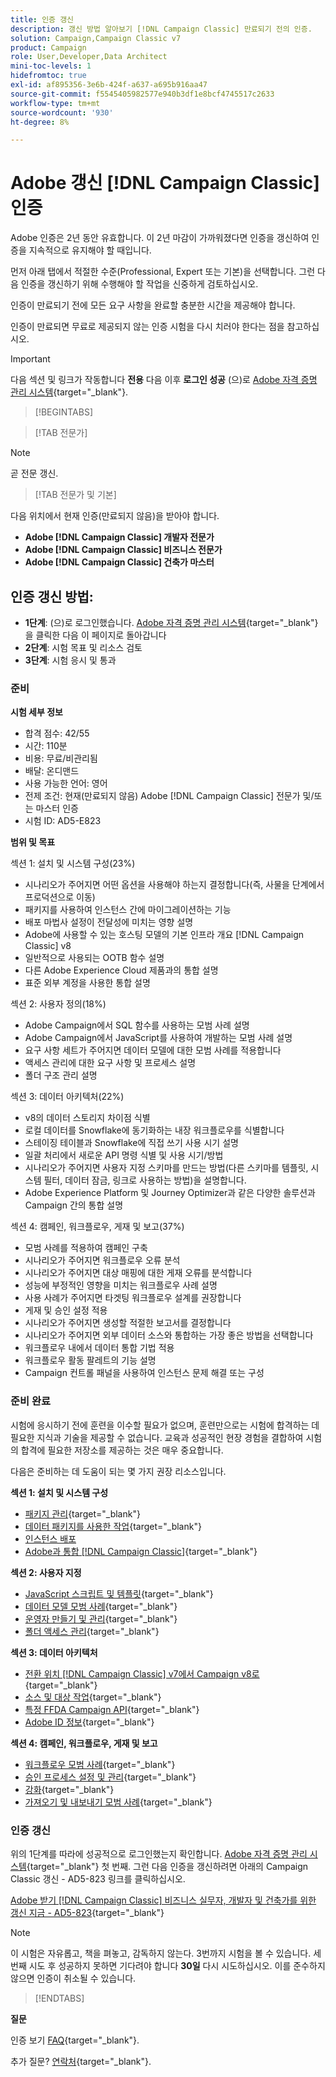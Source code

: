 ```yaml
---
title: 인증 갱신
description: 갱신 방법 알아보기 [!DNL Campaign Classic] 만료되기 전의 인증.
solution: Campaign,Campaign Classic v7
product: Campaign
role: User,Developer,Data Architect
mini-toc-levels: 1
hidefromtoc: true
exl-id: af895356-3e6b-424f-a637-a695b916aa47
source-git-commit: f5545405982577e940b3df1e8bcf4745517c2633
workflow-type: tm+mt
source-wordcount: '930'
ht-degree: 8%

---
```


# Adobe 갱신 [!DNL Campaign Classic] 인증

Adobe 인증은 2년 동안 유효합니다. 이 2년 마감이 가까워졌다면 인증을 갱신하여 인증을 지속적으로 유지해야 할 때입니다.

먼저 아래 탭에서 적절한 수준(Professional, Expert 또는 기본)을 선택합니다. 그런 다음 인증을 갱신하기 위해 수행해야 할 작업을 신중하게 검토하십시오.

인증이 만료되기 전에 모든 요구 사항을 완료할 충분한 시간을 제공해야 합니다.

인증이 만료되면 무료로 제공되지 않는 인증 시험을 다시 치러야 한다는 점을 참고하십시오.

>[!IMPORTANT]
>
>다음 섹션 및 링크가 작동합니다 **전용** 다음 이후 **로그인 성공** (으)로 [Adobe 자격 증명 관리 시스템](http://www.certmetrics.com/adobe){target="_blank"}.

>[!BEGINTABS]

>[!TAB 전문가]

>[!NOTE]
>
>곧 전문 갱신.

>[!TAB 전문가 및 기본]

다음 위치에서 현재 인증(만료되지 않음)을 받아야 합니다.

* **Adobe [!DNL Campaign Classic] 개발자 전문가**
* **Adobe [!DNL Campaign Classic] 비즈니스 전문가**
* **Adobe [!DNL Campaign Classic] 건축가 마스터**

## 인증 갱신 방법:

* **1단계**: (으)로 로그인했습니다. [Adobe 자격 증명 관리 시스템](http://www.certmetrics.com/adobe){target="_blank"}을 클릭한 다음 이 페이지로 돌아갑니다
* **2단계**: 시험 목표 및 리소스 검토
* **3단계**: 시험 응시 및 통과

### 준비

**시험 세부 정보**

* 합격 점수: 42/55
* 시간: 110분
* 비용: 무료/비관리됨
* 배달: 온디맨드
* 사용 가능한 언어: 영어
* 전제 조건: 현재(만료되지 않음) Adobe [!DNL Campaign Classic] 전문가 및/또는 마스터 인증
* 시험 ID: AD5-E823

**범위 및 목표**

섹션 1: 설치 및 시스템 구성(23%)

* 시나리오가 주어지면 어떤 옵션을 사용해야 하는지 결정합니다(즉, 사물을 단계에서 프로덕션으로 이동)
* 패키지를 사용하여 인스턴스 간에 마이그레이션하는 기능
* 배포 마법사 설정이 전달성에 미치는 영향 설명
* Adobe에 사용할 수 있는 호스팅 모델의 기본 인프라 개요 [!DNL Campaign Classic] v8
* 일반적으로 사용되는 OOTB 함수 설명
* 다른 Adobe Experience Cloud 제품과의 통합 설명
* 표준 외부 계정을 사용한 통합 설명

섹션 2: 사용자 정의(18%)

* Adobe Campaign에서 SQL 함수를 사용하는 모범 사례 설명
* Adobe Campaign에서 JavaScript를 사용하여 개발하는 모범 사례 설명
* 요구 사항 세트가 주어지면 데이터 모델에 대한 모범 사례를 적용합니다
* 액세스 관리에 대한 요구 사항 및 프로세스 설명
* 폴더 구조 관리 설명

섹션 3: 데이터 아키텍처(22%)

* v8의 데이터 스토리지 차이점 식별
* 로컬 데이터를 Snowflake에 동기화하는 내장 워크플로우를 식별합니다
* 스테이징 테이블과 Snowflake에 직접 쓰기 사용 시기 설명
* 일괄 처리에서 새로운 API 명령 식별 및 사용 시기/방법
* 시나리오가 주어지면 사용자 지정 스키마를 만드는 방법(다른 스키마를 템플릿, 시스템 필터, 데이터 잠금, 링크로 사용하는 방법)을 설명합니다.
* Adobe Experience Platform 및 Journey Optimizer과 같은 다양한 솔루션과 Campaign 간의 통합 설명

섹션 4: 캠페인, 워크플로우, 게재 및 보고(37%)

* 모범 사례를 적용하여 캠페인 구축
* 시나리오가 주어지면 워크플로우 오류 분석
* 시나리오가 주어지면 대상 매핑에 대한 게재 오류를 분석합니다
* 성능에 부정적인 영향을 미치는 워크플로우 사례 설명
* 사용 사례가 주어지면 타겟팅 워크플로우 설계를 권장합니다
* 게재 및 승인 설정 적용
* 시나리오가 주어지면 생성할 적절한 보고서를 결정합니다
* 시나리오가 주어지면 외부 데이터 소스와 통합하는 가장 좋은 방법을 선택합니다
* 워크플로우 내에서 데이터 통합 기법 적용
* 워크플로우 활동 팔레트의 기능 설명
* Campaign 컨트롤 패널을 사용하여 인스턴스 문제 해결 또는 구성

### 준비 완료

시험에 응시하기 전에 훈련을 이수할 필요가 없으며, 훈련만으로는 시험에 합격하는 데 필요한 지식과 기술을 제공할 수 없습니다. 교육과 성공적인 현장 경험을 결합하여 시험의 합격에 필요한 저장소를 제공하는 것은 매우 중요합니다.

다음은 준비하는 데 도움이 되는 몇 가지 권장 리소스입니다.

**섹션 1: 설치 및 시스템 구성**

* [패키지 관리](https://experienceleague.adobe.com/docs/campaign-standard/using/managing-processes-and-data/importing-and-exporting-data/managing-packages.html?lang=en){target="_blank"}
* [데이터 패키지를 사용한 작업](https://experienceleague.adobe.com/docs/campaign-classic/using/getting-started/administration-basics/working-with-data-packages.html?lang=en){target="_blank"}
* [인스턴스 배포](https://experienceleague.adobe.com/docs/campaign-classic/using/installing-campaign-classic/initial-configuration/deploying-an-instance.html?lang=en)
* [Adobe과 통합 [!DNL Campaign Classic]](https://experienceleague.adobe.com/docs/experience-manager-65/administering/integration/campaignonpremise.html?lang=en){target="_blank"}

**섹션 2: 사용자 지정**

* [JavaScript 스크립트 및 템플릿](https://experienceleague.adobe.com/docs/campaign-classic/using/automating-with-workflows/advanced-management/javascript-scripts-and-templates.html?lang=en){target="_blank"}
* [데이터 모델 모범 사례](https://experienceleague.adobe.com/docs/campaign-classic/using/configuring-campaign-classic/data-model/data-model-best-practices.html?lang=ko){target="_blank"}
* [운영자 만들기 및 관리](https://experienceleague.adobe.com/docs/campaign-classic/using/getting-started/permissions/access-management-operators.html?lang=en){target="_blank"}
* [폴더 액세스 관리](https://experienceleague.adobe.com/docs/campaign-classic/using/getting-started/permissions/access-management-folders.html?lang=en){target="_blank"}

**섹션 3: 데이터 아키텍처**

* [전환 위치 [!DNL Campaign Classic] v7에서 Campaign v8로](https://experienceleague.adobe.com/docs/campaign/campaign-v8/new/v7-to-v8.html?lang=en){target="_blank"}
* [소스 및 대상 작업](https://experienceleague.adobe.com/docs/campaign-classic/using/integrating-with-adobe-experience-cloud/aep-sources-destinations/get-started-sources-destinations.html?lang=ko){target="_blank"}
* [특정 FFDA Campaign API](https://experienceleague.adobe.com/docs/campaign/campaign-v8/config/architecture/ffda/ffda-characteristics/new-apis.html?lang=en){target="_blank"}
* [Adobe ID 정보](https://experienceleague.adobe.com/docs/campaign-classic/using/installing-campaign-classic/connect-to-campaign/connecting-via-an-adobe-id/about-adobe-id.html?lang=en){target="_blank"}

**섹션 4: 캠페인, 워크플로우, 게재 및 보고**

* [워크플로우 모범 사례](https://experienceleague.adobe.com/docs/campaign-classic/using/automating-with-workflows/introduction/workflow-best-practices.html?lang=ko){target="_blank"}
* [승인 프로세스 설정 및 관리](https://experienceleague.adobe.com/docs/campaign-classic/using/orchestrating-campaigns/orchestrate-campaigns/marketing-campaign-approval.html?lang=en){target="_blank"}
* [강화](https://experienceleague.adobe.com/docs/campaign-classic/using/automating-with-workflows/targeting-activities/enrichment.html?lang=en){target="_blank"}
* [가져오기 및 내보내기 모범 사례](https://experienceleague.adobe.com/docs/campaign-classic/using/automating-with-workflows/introduction/workflow-best-practices.html?lang=ko){target="_blank"}

### 인증 갱신

위의 1단계를 따라에 성공적으로 로그인했는지 확인합니다. [Adobe 자격 증명 관리 시스템](http://www.certmetrics.com/adobe){target="_blank"} 첫 번째. 그런 다음 인증을 갱신하려면 아래의 Campaign Classic 갱신 - AD5-823 링크를 클릭하십시오.

[Adobe 받기 [!DNL Campaign Classic] 비즈니스 실무자, 개발자 및 건축가를 위한 갱신 지금 - AD5-823](https://www.certmetrics.com/adobe/candidate/caveon_sso_adobe.aspx?ssoLogin=true&amp;eid=AD5-E823){target="_blank"}

>[!NOTE]
>
>이 시험은 자유롭고, 책을 펴놓고, 감독하지 않는다. 3번까지 시험을 볼 수 있습니다. 세 번째 시도 후 성공하지 못하면 기다려야 합니다 **30일** 다시 시도하십시오. 이를 준수하지 않으면 인증이 취소될 수 있습니다.

>[!ENDTABS]

**질문**

인증 보기 [FAQ](https://experienceleague.adobe.com/docs/certification/certification/faq.html?lang=en){target="_blank"}.

추가 질문? [연락처](mailto:certif@adobe.com){target="_blank"}.
